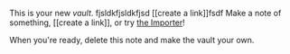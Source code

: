 This is your new *vault*.
fjsldkfjsldkfjsd [[create a link]]fsdf
Make a note of something, [[create a link]], or try [the Importer](https://help.obsidian.md/Plugins/Importer)!

When you're ready, delete this note and make the vault your own.